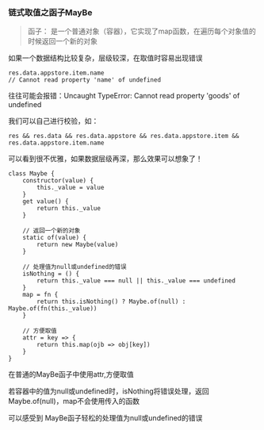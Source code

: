 ### 链式取值之函子MayBe
> 函子： 是一个普通对象（容器），它实现了map函数，在遍历每个对象值的时候返回一个新的对象

如果一个数据结构比较复杂，层级较深，在取值时容易出现错误
```
res.data.appstore.item.name  
// Cannot read property 'name' of undefined
```

往往可能会报错：Uncaught TypeError: Cannot read property 'goods' of undefined

我们可以自己进行校验，如：
```
res && res.data && res.data.appstore && res.data.appstore.item && res.data.appstore.item.name
```
可以看到很不优雅，如果数据层级再深，那么效果可以想象了！

```
class Maybe {
    constructor(value) {
        this._value = value
    }
    get value() {
        return this._value
    }
    
    // 返回一个新的对象
    static of(value) {
        return new Maybe(value)
    }
    
    // 处理值为null或undefined的错误
    isNothing = () {
        return this._value === null || this._value === undefined
    }
    map = fn {
        return this.isNothing() ? Maybe.of(null) : Maybe.of(fn(this._value))
    }
    
    // 方便取值
    attr = key => {
        return this.map(ojb => obj[key])
    }
}

```
在普通的MayBe函子中使用attr,方便取值

若容器中的值为null或undefined时，isNothing将错误处理，返回Maybe.of(null)，map不会使用传入的函数


可以感受到 MayBe函子轻松的处理值为null或undefined的错误

